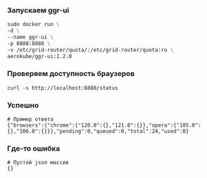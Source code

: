 ### Запускаем ggr-ui

```dockerfile
sudo docker run \
-d \
--name ggr-ui \
-p 8888:8888 \
-v /etc/grid-router/quota/:/etc/grid-router/quota:ro \
aerokube/ggr-ui:1.2.0
```

### Проверяем доступность браузеров
```shell
curl -s http://localhost:8888/status
```

### Успешно
```shell
# Пример ответа
{"browsers":{"chrome":{"120.0":{},"121.0":{}},"opera":{"105.0":{},"106.0":{}}},"pending":0,"queued":0,"total":24,"used":0}
```

### Где-то ошибка
```shell
# Пустой json массив 
{}
```